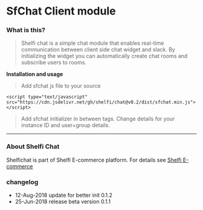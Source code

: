 # SfChat Client module


### What is this?

> Shelfi chat is a simple chat module that enables real-time communication between client side chat widget and slack. By initializing the widget you can automatically create chat rooms and subscribe users to rooms.



**Installation and usage**

> Add sfchat js file to your source

    <script type="text/javascript" src="https://cdn.jsdelivr.net/gh/shelfi/chat@v0.2/dist/sfchat.min.js"></script>

>Add sfchat initializer in between **<body></body>** tags. Change details for your instance ID and user+group details.
	<script>
	_sfchat.init('v1:us1:09b469f9-8a04-45a6-8a19-fc9bdb37989a', 
		{
			user_id: 'hugobarker@gmail.com', 
			user_name: 'Hugo Barker', 
			group: 'lunapark'
		}
	)
	</script>



----

### About Shelfi Chat
Shelfichat is part of Shelfi E-commerce platform. For details see [Shelfi E-commerce](http://shelfi.net)

### changelog
* 12-Aug-2018 update for better init 0.1.2
* 25-Jun-2018 release beta version 0.1.1